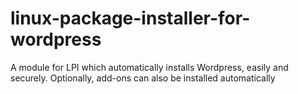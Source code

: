linux-package-installer-for-wordpress
===================================

A module for LPI which automatically installs Wordpress, easily and securely. Optionally, add-ons can also be installed automatically
